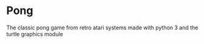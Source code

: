 # Pong
The classic pong game from retro atari systems made with python 3 and the turtle graphics module
